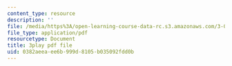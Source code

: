 ```yaml
---
content_type: resource
description: ''
file: /media/https%3A/open-learning-course-data-rc.s3.amazonaws.com/3-091sc-introduction-to-solid-state-chemistry-fall-2010/0382aeeaee6b999d8105b035092fdd0b_FYJJHMLv9oM.pdf
file_type: application/pdf
resourcetype: Document
title: 3play pdf file
uid: 0382aeea-ee6b-999d-8105-b035092fdd0b
---
```


